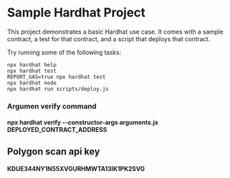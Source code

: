 # Sample Hardhat Project

This project demonstrates a basic Hardhat use case. It comes with a sample contract, a test for that contract, and a script that deploys that contract.

Try running some of the following tasks:

```shell
npx hardhat help
npx hardhat test
REPORT_GAS=true npx hardhat test
npx hardhat node
npx hardhat run scripts/deploy.js
```
### Argumen verify command
#### npx hardhat verify --constructor-args arguments.js DEPLOYED_CONTRACT_ADDRESS

## Polygon scan api key
#### KDUE344NY1N55XVGURHMWTA13IK1PK2SVG
